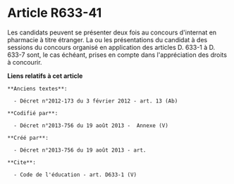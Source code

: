# Article R633-41

Les candidats peuvent se présenter deux fois au concours d'internat en pharmacie à titre étranger. La ou les présentations du
candidat à des sessions du concours organisé en application des articles D. 633-1 à D. 633-7 sont, le cas échéant, prises en
compte dans l'appréciation des droits à concourir.

**Liens relatifs à cet article**

	**Anciens textes**:

	  - Décret n°2012-173 du 3 février 2012 - art. 13 (Ab)

	**Codifié par**:

	  - Décret n°2013-756 du 19 août 2013 -  Annexe (V)

	**Créé par**:

	  - Décret n°2013-756 du 19 août 2013 - art.

	**Cite**:

	  - Code de l'éducation - art. D633-1 (V)
